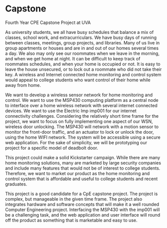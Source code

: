 Capstone
========

Fourth Year CPE Capstone Project at UVA

As university students, we all have busy schedules that balance a mix of classes, school work, and extracurriculars. We have busy days of running between classes, meetings, group projects, and libraries. Many of us live in group apartments or houses and are in and out of our homes several times a day. We also may only see our roommates when we leave in the morning, and when we get home at night. It can be difficult to keep track of roommates schedules, and when your home is occupied or not. It is easy to leave the house unsecured, or to lock out a roommate who did not take their key. A wireless and Internet connected home monitoring and control system would appeal to college students who want control of their home while away from home.

We want to develop a wireless sensor network for home monitoring and control. We want to use the MSP430 computing platform as a central node to interface over a home wireless network with several internet connected devices. We want to use the Electric Imp imp001 for our internet connectivity challenges. Considering the relatively short time frame for the project, we want to focus on fully implementing one aspect of our WSN, wireless door unlocking. The MSP430 will network with a motion sensor to monitor the front-door traffic, and an actuator to lock or unlock the door, using the home WIFI network. The system will be accessible using a secure web application. For the sake of simplicity, we will be prototyping our project for a specific model of deadbolt door.

This project could make a solid Kickstarter campaign. While there are many home monitoring solutions, many are marketed by large security companies and include many features that would not be of interest to college students. Therefore, we want to market our product as the home monitoring and control system that is affordable and useful to college students and recent graduates.

This project is a good candidate for a CpE capstone project. The project is complex, but manageable in the given time frame. The project also integrates hardware and software concepts that will make it a well rounded Computer Engineering project. Interfacing the MSP430 with the imp001 will be a challenging task, and the web application and user interface will round off the product as something that is marketable and easy to use.
